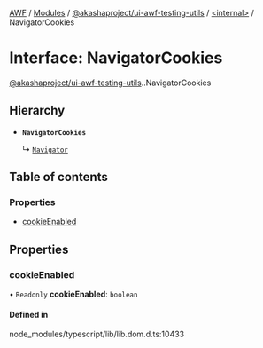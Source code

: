 [AWF](../README.md) / [Modules](../modules.md) / [@akashaproject/ui-awf-testing-utils](../modules/akashaproject_ui_awf_testing_utils.md) / [<internal\>](../modules/akashaproject_ui_awf_testing_utils._internal_.md) / NavigatorCookies

# Interface: NavigatorCookies

[@akashaproject/ui-awf-testing-utils](../modules/akashaproject_ui_awf_testing_utils.md).[<internal>](../modules/akashaproject_ui_awf_testing_utils._internal_.md).NavigatorCookies

## Hierarchy

- **`NavigatorCookies`**

  ↳ [`Navigator`](akashaproject_ui_awf_testing_utils._internal_.Navigator.md)

## Table of contents

### Properties

- [cookieEnabled](akashaproject_ui_awf_testing_utils._internal_.NavigatorCookies.md#cookieenabled)

## Properties

### cookieEnabled

• `Readonly` **cookieEnabled**: `boolean`

#### Defined in

node_modules/typescript/lib/lib.dom.d.ts:10433
